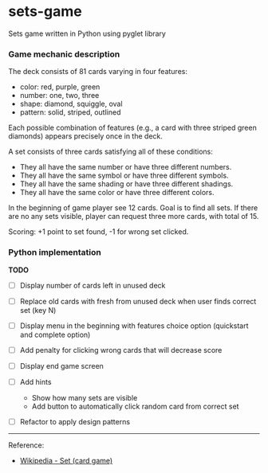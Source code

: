 # sets-game
Sets game written in Python using pyglet library

### Game mechanic description

The deck consists of 81 cards varying in four features: 
* color: red, purple, green
* number: one, two, three
* shape: diamond, squiggle, oval
* pattern: solid, striped, outlined

Each possible combination of features (e.g., a card with three striped green diamonds) appears precisely once in the deck.

A set consists of three cards satisfying all of these conditions:
* They all have the same number or have three different numbers.
* They all have the same symbol or have three different symbols.
* They all have the same shading or have three different shadings.
* They all have the same color or have three different colors.

In the beginning of game player see 12 cards. Goal is to find all sets. 
If there are no any sets visible, player can request three more cards, 
with total of 15.

Scoring: +1 point to set found, -1 for wrong set clicked.

### Python implementation  

**TODO**

* [ ] Display number of cards left in unused deck 
* [ ] Replace old cards with fresh from unused deck when user finds correct set (key N)
* [ ] Display menu in the beginning with features choice option (quickstart and complete option)
* [ ] Add penalty for clicking wrong cards that will decrease score
* [ ] Display end game screen
* [ ] Add hints
    * Show how many sets are visible
    * Add button to automatically click random card from correct set 
* [ ] Refactor to apply design patterns


---

Reference:

* [Wikipedia - Set (card game)](https://en.wikipedia.org/wiki/Set_(card_game))
